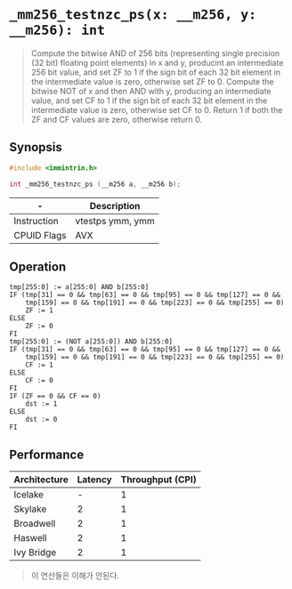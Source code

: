 `_mm256_testnzc_ps(x: __m256, y: __m256): int`
==============================================

> Compute the bitwise AND of 256 bits (representing single precision (32 bit) floating point elements) in x and y, producint an intermediate 256 bit value, and set ZF to 1 if the sign bit of each 32 bit element in the intermediate value is zero, otherwise set ZF to 0. Compute the bitwise NOT of x and then AND with y, producing an intermediate value, and set CF to 1 if the sign bit of each 32 bit element in the intermediate value is zero, otherwise set CF to 0. Return 1 if both the ZF and CF values are zero, otherwise return 0.

## Synopsis

```c
#include <immintrin.h>

int _mm256_testnzc_ps (__m256 a, __m256 b);
```

| -           | Description      |
| ----------- | ---------------- |
| Instruction | vtestps ymm, ymm |
| CPUID Flags | AVX              |

## Operation

```
tmp[255:0] := a[255:0] AND b[255:0]
IF (tmp[31] == 0 && tmp[63] == 0 && tmp[95] == 0 && tmp[127] == 0 && 
    tmp[159] == 0 && tmp[191] == 0 && tmp[223] == 0 && tmp[255] == 0)
	ZF := 1
ELSE
	ZF := 0
FI
tmp[255:0] := (NOT a[255:0]) AND b[255:0]
IF (tmp[31] == 0 && tmp[63] == 0 && tmp[95] == 0 && tmp[127] == 0 && 
    tmp[159] == 0 && tmp[191] == 0 && tmp[223] == 0 && tmp[255] == 0)
	CF := 1
ELSE
	CF := 0
FI
IF (ZF == 0 && CF == 0)
	dst := 1
ELSE
	dst := 0
FI
```

## Performance

| Architecture | Latency | Throughput (CPI) |
| ------------ | ------- | ---------------- |
| Icelake      | -       | 1                |
| Skylake      | 2       | 1                |
| Broadwell    | 2       | 1                |
| Haswell      | 2       | 1                |
| Ivy Bridge   | 2       | 1                |

> 이 연산들은 이해가 안된다.